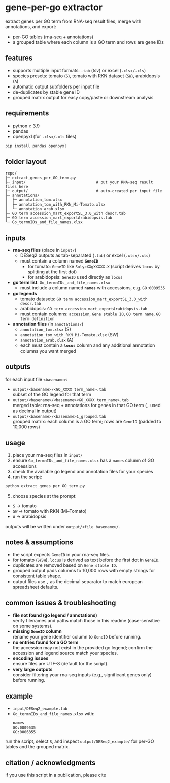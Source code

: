 # gene-per-go extractor

extract genes per GO term from RNA-seq result files, merge with annotations, and export:
- per-GO tables (rna-seq + annotations)
- a grouped table where each column is a GO term and rows are gene IDs

## features
- supports multiple input formats: `.tab` (tsv) or excel (`.xlsx/.xls`)
- species presets: tomato (`S`), tomato with RKN dataset (`SW`), arabidopsis (`A`)
- automatic output subfolders per input file
- de-duplicates by stable gene ID
- grouped matrix output for easy copy/paste or downstream analysis

## requirements
- python ≥ 3.9
- pandas
- openpyxl (for `.xlsx/.xls` files)

```bash
pip install pandas openpyxl
```

## folder layout
```
repo/
├─ extract_genes_per_GO_term.py
├─ input/                               # put your RNA-seq result files here
├─ output/                              # auto-created per input file
├─ annotations/
│  ├─ annotation_tom.xlsx
│  ├─ annotation_tom_with_RKN_Mi-Tomato.xlsx
│  └─ annotation_arab.xlsx
├─ GO term accession_mart_exportSL_3.0_with descr.tab
├─ GO term accession_mart_exportArabidopsis.tab
└─ Go_termnIDs_and_file_names.xlsx
```

## inputs
- **rna-seq files** (place in `input/`)
  - DESeq2 outputs as tab-separated (`.tab`) or excel (`.xlsx/.xls`)
  - must contain a column named **`GeneID`**
    - for tomato: `GeneID` like `SolycXXgXXXXX.X` (script derives `locus` by splitting at the first dot)
    - for arabidopsis: `GeneID` used directly as `locus`
- **go term list**: `Go_termnIDs_and_file_names.xlsx`
  - must include a column named **`names`** with accessions, e.g. `GO:0009535`
- **go legends**
  - tomato datasets: `GO term accession_mart_exportSL_3.0_with descr.tab`
  - arabidopsis: `GO term accession_mart_exportArabidopsis.tab`
  - must contain columns: `accession`, `Gene stable ID`, `GO term name`, `GO term definition`
- **annotation files** (in `annotations/`)
  - `annotation_tom.xlsx` (S)
  - `annotation_tom_with_RKN_Mi-Tomato.xlsx` (SW)
  - `annotation_arab.xlsx` (A)
  - each must contain a **`locus`** column and any additional annotation columns you want merged

## outputs
for each input file `<basename>`:
- `output/<basename>/<GO_XXXX term_name>.tab`  
  subset of the GO legend for that term
- `output/<basename>/<basename><GO_XXXX term_name>.tab`  
  merged table: rna-seq + annotations for genes in that GO term (`,` used as decimal in output)
- `output/<basename>/<basename>1_grouped.tab`  
  grouped matrix: each column is a GO term; rows are `GeneID` (padded to 10,000 rows)

## usage
1) place your rna-seq files in `input/`  
2) ensure `Go_termnIDs_and_file_names.xlsx` has a `names` column of GO accessions  
3) check the available go legend and annotation files for your species  
4) run the script:
```bash
python extract_genes_per_GO_term.py
```
5) choose species at the prompt:
- `S` → tomato
- `SW` → tomato with RKN (Mi–Tomato)
- `A` → arabidopsis

outputs will be written under `output/<file_basename>/`.

## notes & assumptions
- the script expects `GeneID` in your rna-seq files.
- for tomato (`S`/`SW`), `locus` is derived as text before the first dot in `GeneID`.
- duplicates are removed based on `Gene stable ID`.
- grouped output pads columns to 10,000 rows with empty strings for consistent table shape.
- output files use `,` as the decimal separator to match european spreadsheet defaults.

## common issues & troubleshooting
- **file not found (go legend / annotations)**  
  verify filenames and paths match those in this readme (case-sensitive on some systems).
- **missing `GeneID` column**  
  rename your gene identifier column to `GeneID` before running.
- **no entries found for a GO term**  
  the accession may not exist in the provided go legend; confirm the accession and legend source match your species.
- **encoding issues**  
  ensure files are UTF-8 (default for the script).
- **very large outputs**  
  consider filtering your rna-seq inputs (e.g., significant genes only) before running.

## example
- `input/DESeq2_example.tab`
- `Go_termnIDs_and_file_names.xlsx` with:
  ```
  names
  GO:0009535
  GO:0006355
  ```
run the script, select `S`, and inspect `output/DESeq2_example/` for per-GO tables and the grouped matrix.

## citation / acknowledgments
if you use this script in a publication, please cite 


